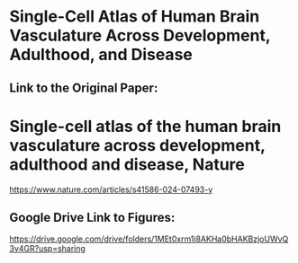 # Single-Cell Atlas of Human Brain Vasculature Across Development, Adulthood, and Disease
## Link to the Original Paper:
# Single-cell atlas of the human brain vasculature across development, adulthood and disease, Nature
https://www.nature.com/articles/s41586-024-07493-y

## Google Drive Link to Figures: 
https://drive.google.com/drive/folders/1MEt0xrm1i8AKHa0bHAKBzjoUWvQ3v4GR?usp=sharing
